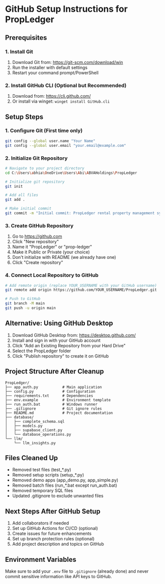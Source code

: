 # GitHub Setup Instructions for PropLedger

## Prerequisites

### 1. Install Git
1. Download Git from: https://git-scm.com/download/win
2. Run the installer with default settings
3. Restart your command prompt/PowerShell

### 2. Install GitHub CLI (Optional but Recommended)
1. Download from: https://cli.github.com/
2. Or install via winget: `winget install GitHub.cli`

## Setup Steps

### 1. Configure Git (First time only)
```bash
git config --global user.name "Your Name"
git config --global user.email "your.email@example.com"
```

### 2. Initialize Git Repository
```bash
# Navigate to your project directory
cd C:\Users\abhia\OneDrive\Users\Abi\ABVAHoldings\PropLedger

# Initialize git repository
git init

# Add all files
git add .

# Make initial commit
git commit -m "Initial commit: PropLedger rental property management system"
```

### 3. Create GitHub Repository
1. Go to https://github.com
2. Click "New repository"
3. Name it "PropLedger" or "prop-ledger"
4. Make it Public or Private (your choice)
5. Don't initialize with README (we already have one)
6. Click "Create repository"

### 4. Connect Local Repository to GitHub
```bash
# Add remote origin (replace YOUR_USERNAME with your GitHub username)
git remote add origin https://github.com/YOUR_USERNAME/PropLedger.git

# Push to GitHub
git branch -M main
git push -u origin main
```

## Alternative: Using GitHub Desktop
1. Download GitHub Desktop from: https://desktop.github.com/
2. Install and sign in with your GitHub account
3. Click "Add an Existing Repository from your Hard Drive"
4. Select the PropLedger folder
5. Click "Publish repository" to create it on GitHub

## Project Structure After Cleanup
```
PropLedger/
├── app_auth.py           # Main application
├── config.py             # Configuration
├── requirements.txt      # Dependencies
├── env.example           # Environment template
├── run_auth.bat          # Windows runner
├── .gitignore            # Git ignore rules
├── README.md             # Project documentation
├── database/
│   ├── complete_schema.sql
│   ├── models.py
│   ├── supabase_client.py
│   └── database_operations.py
└── llm/
    └── llm_insights.py
```

## Files Cleaned Up
- Removed test files (test_*.py)
- Removed setup scripts (setup_*.py)
- Removed demo apps (app_demo.py, app_simple.py)
- Removed batch files (run_*.bat except run_auth.bat)
- Removed temporary SQL files
- Updated .gitignore to exclude unwanted files

## Next Steps After GitHub Setup
1. Add collaborators if needed
2. Set up GitHub Actions for CI/CD (optional)
3. Create issues for future enhancements
4. Set up branch protection rules (optional)
5. Add project description and topics on GitHub

## Environment Variables
Make sure to add your `.env` file to `.gitignore` (already done) and never commit sensitive information like API keys to GitHub.
